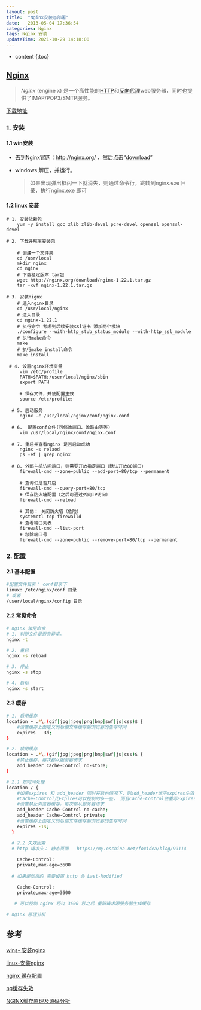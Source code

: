 ```yaml
---
layout: post
title:  "Nginx安装与部署"
date:   2013-05-04 17:36:54
categories: Nginx
tags: Nginx 安装
updateTime: 2021-10-29 14:18:00
---
```


* content
{:toc}
## [Nginx](https://baike.baidu.com/item/nginx/3817705?fr=aladdin)

> *Nginx* (engine x) 是一个高性能的[HTTP](https://baike.baidu.com/item/HTTP)和[反向代理](https://baike.baidu.com/item/反向代理/7793488)web服务器，同时也提供了IMAP/POP3/SMTP服务。

[下载地址](http://nginx.org/en/download.html)

### 1.  安装

#### 1.1  win安装

- 去到Nginx官网：http://nginx.org/ ，然后点击“[download](http://nginx.org/en/download.html)”

- windows 解压，并运行。

  > 如果出现弹出框闪一下就消失，则通过命令行，跳转到nginx.exe 目录，执行nginx.exe 即可

#### 1.2 linux 安装

```shell
# 1. 安装依赖包
	yum -y install gcc zlib zlib-devel pcre-devel openssl openssl-devel

# 2. 下载并解压安装包

	# 创建一个文件夹
    cd /usr/local
    mkdir nginx
    cd nginx
	# 下载稳定版本 tar包
    wget http://nginx.org/download/nginx-1.22.1.tar.gz
    tar -xvf nginx-1.22.1.tar.gz
    
# 3. 安装nignx 
    # 进入nginx目录
    cd /usr/local/nginx
    # 进入目录
    cd nginx-1.22.1
    # 执行命令 考虑到后续安装ssl证书 添加两个模块
    ./configure --with-http_stub_status_module --with-http_ssl_module
    # 执行make命令
    make
    # 执行make install命令
    make install
    
 # 4. 设置nginx环境变量
     vim /etc/profile
     PATH=$PATH:/user/local/nginx/sbin
     export PATH
     
     # 保存文件，并使配置生效
     source /etc/profile;
     
  # 5. 启动服务
	 nginx -c /usr/local/nginx/conf/nginx.conf
	 
  # 6.  配置conf文件(可修改端口、改路由等等)
  	 vim /usr/local/nginx/conf/nginx.conf
  	 
  # 7. 重启并查看nginx 是否启动成功 
  	 nginx -s relaod
  	 ps -ef | grep nginx
  	 
  # 8. 外部主机访问端口，则需要开放指定端口（默认开放80端口）
	 firewall-cmd --zone=public --add-port=80/tcp --permanent
	 
	 # 查询㐰是否开启
	 firewall-cmd --query-port=80/tcp
	 # 保存防火墙配置（之后可通过外网IP访问）
	 firewall-cmd --reload
	 
	 # 其他： 关闭防火墙（危险）
	 systemctl top firewalld
	 # 查看端口列表	 
	 firewall-cmd --list-port
	 # 移除端口号
	 firewall-cmd --zone=public --remove-port=80/tcp --permanent

```



### 2. 配置

#### 2.1 基本配置

```sh
#配置文件目录： conf目录下
linux: /etc/nginx/conf 目录
# 或者
/user/local/nginx/config 目录


```

#### 2.2 常见命令

```sh
# nginx 常用命令
# 1. 判断文件是否有异常。
nginx -t 

# 2. 重启
nginx -s reload

# 3. 停止
nginx -s stop

# 4. 启动
nginx -s start
```

#### 2.3 缓存

```sh
# 1. 启用缓存
location ~ .*\.(gif|jpg|jpeg|png|bmp|swf|js|css)$ {
    #设置缓存上面定义的后缀文件缓存到浏览器的生存时间
    expires   3d;
}

# 2. 禁用缓存
location ~ .*\.(gif|jpg|jpeg|png|bmp|swf|js|css)$ {
    #禁止缓存，每次都从服务器请求
    add_header Cache-Control no-store;
}

# 2.1 按时间处理
location / {
    #如果expires 和 add_header 同时开启的情况下，则add_header优于expires生效
    #Cache-Control比Expires可以控制的多一些， 而且Cache-Control会重写Expires的规则
    #设置禁止浏览器缓存，每次都从服务器请求
    add_header Cache-Control no-cache;
    add_header Cache-Control private;
    #设置缓存上面定义的后缀文件缓存到浏览器的生存时间
    expires -1s;
  }
  
  # 2.2 失效因素
  # http 请求头： 静态页面   https://my.oschina.net/foxidea/blog/99114

	Cache-Control:
	private,max-age=3600
	
  # 如果是动态的 需要设置 http 头 Last-Modified

	Cache-Control:
	private,max-age=3600
	
   # 可以控制 nginx 经过 3600 秒之后 重新请求源服务器生成缓存

# nginx 原理分析

```



## 参考

[wins- 安装nginx](https://blog.csdn.net/GyaoG/article/details/124081770)

[linux-安装nginx](**https://blog.csdn.net/t8116189520/article/details/81909574**)

[nginx 缓存配置](https://adong.blog.csdn.net/article/details/104392095)

[ng缓存失效](https://blog.csdn.net/jialiu111111/article/details/126711080)

[NGINX缓存原理及源码分析](https://www.nginx.org.cn/article/detail/406)